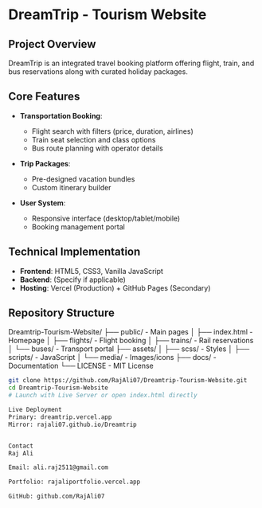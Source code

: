 # DreamTrip - Tourism Website

## Project Overview
DreamTrip is an integrated travel booking platform offering flight, train, and bus reservations along with curated holiday packages.

## Core Features
- **Transportation Booking**:
  - Flight search with filters (price, duration, airlines)
  - Train seat selection and class options
  - Bus route planning with operator details

- **Trip Packages**:
  - Pre-designed vacation bundles
  - Custom itinerary builder

- **User System**:
  - Responsive interface (desktop/tablet/mobile)
  - Booking management portal

## Technical Implementation
- **Frontend**: HTML5, CSS3, Vanilla JavaScript
- **Backend**: (Specify if applicable)
- **Hosting**: Vercel (Production) + GitHub Pages (Secondary)

## Repository Structure
Dreamtrip-Tourism-Website/
├── public/ - Main pages
│ ├── index.html - Homepage
│ ├── flights/ - Flight booking
│ ├── trains/ - Rail reservations
│ └── buses/ - Transport portal
├── assets/
│ ├── scss/ - Styles
│ ├── scripts/ - JavaScript
│ └── media/ - Images/icons
├── docs/ - Documentation
└── LICENSE - MIT License

```bash
git clone https://github.com/RajAli07/Dreamtrip-Tourism-Website.git
cd Dreamtrip-Tourism-Website
# Launch with Live Server or open index.html directly

Live Deployment
Primary: dreamtrip.vercel.app
Mirror: rajali07.github.io/Dreamtrip


Contact
Raj Ali

Email: ali.raj2511@gmail.com

Portfolio: rajaliportfolio.vercel.app

GitHub: github.com/RajAli07
